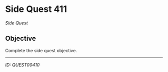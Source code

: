 # Side Quest 411

*Side Quest*

## Objective
Complete the side quest objective.

---
*ID: QUEST00410*